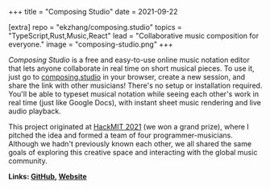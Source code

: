 +++
title = "Composing Studio"
date = 2021-09-22

[extra]
repo = "ekzhang/composing.studio"
topics = "TypeScript,Rust,Music,React"
lead = "Collaborative music composition for everyone."
image = "composing-studio.png"
+++

_Composing Studio_ is a free and easy-to-use online music notation editor that
lets anyone collaborate in real time on short musical pieces. To use it, just go
to [composing.studio](https://composing.studio/) in your browser, create a new
session, and share the link with other musicians! There's no setup or
installation required. You'll be able to typeset musical notation while seeing
each other's work in real time (just like Google Docs), with instant sheet music
rendering and live audio playback.

This project originated at [HackMIT 2021](https://hackmit.org/) (we won a grand
prize), where I pitched the idea and formed a team of four programmer-musicians.
Although we hadn't previously known each other, we all shared the same goals of
exploring this creative space and interacting with the global music community.

**Links: [GitHub](https://github.com/ekzhang/composing.studio),
[Website](https://composing.studio/)**
